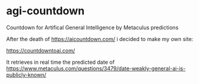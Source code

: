 # agi-countdown
Countdown for Artifical General Intelligence by Metaculus predictions

After the death of https://aicountdown.com/ i decided to make my own site:

  https://countdowntoai.com/

It retrieves in real time the predicted date of https://www.metaculus.com/questions/3479/date-weakly-general-ai-is-publicly-known/ 

